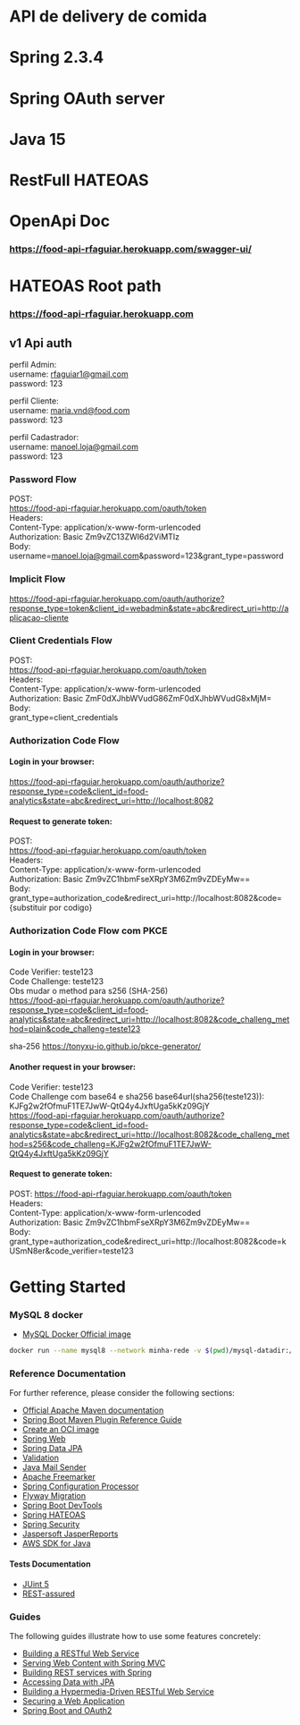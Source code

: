 # API de delivery de comida
# Spring 2.3.4 
# Spring OAuth server
# Java 15
# RestFull HATEOAS
# OpenApi Doc 
### https://food-api-rfaguiar.herokuapp.com/swagger-ui/
# HATEOAS Root path
### https://food-api-rfaguiar.herokuapp.com

## v1 Api auth

perfil Admin:  
username: rfaguiar1@gmail.com  
password: 123

perfil Cliente:  
username: maria.vnd@food.com    
password: 123

perfil Cadastrador:  
username: manoel.loja@gmail.com  
password: 123

### Password Flow
POST:  
https://food-api-rfaguiar.herokuapp.com/oauth/token  
Headers:  
Content-Type: application/x-www-form-urlencoded  
Authorization: Basic Zm9vZC13ZWI6d2ViMTIz  
Body:  
username=manoel.loja@gmail.com&password=123&grant_type=password  

### Implicit Flow
https://food-api-rfaguiar.herokuapp.com/oauth/authorize?response_type=token&client_id=webadmin&state=abc&redirect_uri=http://aplicacao-cliente

### Client Credentials Flow  
POST:  
https://food-api-rfaguiar.herokuapp.com/oauth/token  
Headers:  
Content-Type: application/x-www-form-urlencoded  
Authorization: Basic ZmF0dXJhbWVudG86ZmF0dXJhbWVudG8xMjM=  
Body:  
grant_type=client_credentials

### Authorization Code Flow
#### Login in your browser:
https://food-api-rfaguiar.herokuapp.com/oauth/authorize?response_type=code&client_id=food-analytics&state=abc&redirect_uri=http://localhost:8082

#### Request to generate token:  
POST:  
https://food-api-rfaguiar.herokuapp.com/oauth/token  
Headers:  
Content-Type: application/x-www-form-urlencoded  
Authorization: Basic Zm9vZC1hbmFseXRpY3M6Zm9vZDEyMw==  
Body:  
grant_type=authorization_code&redirect_uri=http://localhost:8082&code={substituir por codigo}

### Authorization Code Flow com PKCE
#### Login in your browser:  
Code Verifier: teste123  
Code Challenge: teste123  
Obs mudar o method para s256 (SHA-256)  
https://food-api-rfaguiar.herokuapp.com/oauth/authorize?response_type=code&client_id=food-analytics&state=abc&redirect_uri=http://localhost:8082&code_challeng_method=plain&code_challeng=teste123


sha-256
https://tonyxu-io.github.io/pkce-generator/  
#### Another request in your browser:
Code Verifier: teste123  
Code Challenge com base64 e sha256 base64url(sha256(teste123)): KJFg2w2fOfmuF1TE7JwW-QtQ4y4JxftUga5kKz09GjY  
https://food-api-rfaguiar.herokuapp.com/oauth/authorize?response_type=code&client_id=food-analytics&state=abc&redirect_uri=http://localhost:8082&code_challeng_method=s256&code_challeng=KJFg2w2fOfmuF1TE7JwW-QtQ4y4JxftUga5kKz09GjY


#### Request to generate token:
POST:
https://food-api-rfaguiar.herokuapp.com/oauth/token  
Headers:  
Content-Type: application/x-www-form-urlencoded  
Authorization: Basic Zm9vZC1hbmFseXRpY3M6Zm9vZDEyMw==  
Body:  
grant_type=authorization_code&redirect_uri=http://localhost:8082&code=kUSmN8er&code_verifier=teste123  

# Getting Started

### MySQL 8 docker
* [MySQL Docker Official image](https://hub.docker.com/_/mysql)
```sh
docker run --name mysql8 --network minha-rede -v $(pwd)/mysql-datadir:/var/lib/mysql -e MYSQL_ROOT_PASSWORD=my-secret-pw -p 3306:3306 -d mysql:8
```

### Reference Documentation
For further reference, please consider the following sections:

* [Official Apache Maven documentation](https://maven.apache.org/guides/index.html)
* [Spring Boot Maven Plugin Reference Guide](https://docs.spring.io/spring-boot/docs/2.3.4.RELEASE/maven-plugin/reference/html/)
* [Create an OCI image](https://docs.spring.io/spring-boot/docs/2.3.4.RELEASE/maven-plugin/reference/html/#build-image)
* [Spring Web](https://docs.spring.io/spring-boot/docs/2.3.4.RELEASE/reference/htmlsingle/#boot-features-developing-web-applications)
* [Spring Data JPA](https://docs.spring.io/spring-boot/docs/2.3.4.RELEASE/reference/htmlsingle/#boot-features-jpa-and-spring-data)
* [Validation](https://docs.spring.io/spring-boot/docs/2.3.4.RELEASE/reference/htmlsingle/#boot-features-validation)
* [Java Mail Sender](https://docs.spring.io/spring-boot/docs/2.3.4.RELEASE/reference/htmlsingle/#boot-features-email)
* [Apache Freemarker](https://docs.spring.io/spring-boot/docs/2.3.4.RELEASE/reference/htmlsingle/#boot-features-spring-mvc-template-engines)
* [Spring Configuration Processor](https://docs.spring.io/spring-boot/docs/2.3.4.RELEASE/reference/htmlsingle/#configuration-metadata-annotation-processor)
* [Flyway Migration](https://docs.spring.io/spring-boot/docs/2.3.4.RELEASE/reference/htmlsingle/#howto-execute-flyway-database-migrations-on-startup)
* [Spring Boot DevTools](https://docs.spring.io/spring-boot/docs/2.3.4.RELEASE/reference/htmlsingle/#using-boot-devtools)
* [Spring HATEOAS](https://docs.spring.io/spring-boot/docs/2.3.4.RELEASE/reference/htmlsingle/#boot-features-spring-hateoas)
* [Spring Security](https://docs.spring.io/spring-boot/docs/2.3.4.RELEASE/reference/htmlsingle/#boot-features-security)
* [Jaspersoft JasperReports](https://community.jaspersoft.com/documentation?version=61056)
* [AWS SDK for Java](https://docs.aws.amazon.com/sdk-for-java/index.html)

#### Tests Documentation  

* [JUint 5](https://junit.org/junit5/docs/current/user-guide/)
* [REST-assured](https://github.com/rest-assured/rest-assured/wiki/Usage)

### Guides
The following guides illustrate how to use some features concretely:

* [Building a RESTful Web Service](https://spring.io/guides/gs/rest-service/)
* [Serving Web Content with Spring MVC](https://spring.io/guides/gs/serving-web-content/)
* [Building REST services with Spring](https://spring.io/guides/tutorials/bookmarks/)
* [Accessing Data with JPA](https://spring.io/guides/gs/accessing-data-jpa/)
* [Building a Hypermedia-Driven RESTful Web Service](https://spring.io/guides/gs/rest-hateoas/)
* [Securing a Web Application](https://spring.io/guides/gs/securing-web/)
* [Spring Boot and OAuth2](https://spring.io/guides/tutorials/spring-boot-oauth2/)
